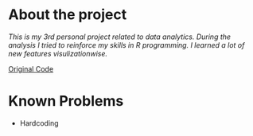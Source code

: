 # About the project
*This is my 3rd personal project related to data analytics. During the analysis I tried to reinforce my skills in R programming. I learned a lot of new features visulizationwise.*

[Original Code](meat_consumption.Rmd)

# Known Problems
* Hardcoding

